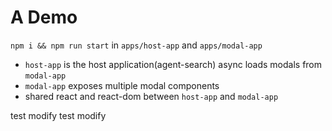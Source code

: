 # A Demo

`npm i && npm run start` in `apps/host-app` and `apps/modal-app`

- `host-app` is the host application(agent-search) async loads modals from `modal-app`
- `modal-app` exposes multiple modal components
- shared react and react-dom between `host-app` and `modal-app`

test modify
test modify
